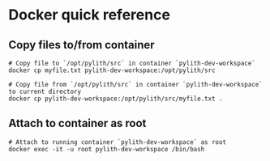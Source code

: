# Docker quick reference

## Copy files to/from container

```{code-block} bash
# Copy file to `/opt/pylith/src` in container `pylith-dev-workspace`
docker cp myfile.txt pylith-dev-workspace:/opt/pylith/src

# Copy file from `/opt/pylith/src` in container `pylith-dev-workspace` to current directory
docker cp pylith-dev-workspace:/opt/pylith/src/myfile.txt .
```

## Attach to container as root

```{code-block} bash
# Attach to running container `pylith-dev-workspace` as root
docker exec -it -u root pylith-dev-workspace /bin/bash
```
